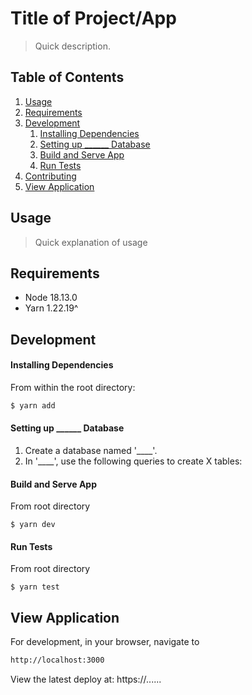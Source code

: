 # Title of Project/App

> Quick description.

## Table of Contents

1. [Usage](#usage)
1. [Requirements](#requirements)
1. [Development](#development)
    1. [Installing Dependencies](#installing-dependencies)
    1. [Setting up ______ Database](#setting-up-______-database)
    1. [Build and Serve App](#build-and-serve-app)
    1. [Run Tests](#run-tests)
1. [Contributing](#contributing)
1. [View Application](#view-application)

## Usage

> Quick explanation of usage

## Requirements

- Node 18.13.0
- Yarn 1.22.19^

## Development

#### Installing Dependencies

From within the root directory:

```sh
$ yarn add
```

#### Setting up ______ Database
1. Create a database named '____'.
1. In '____', use the following queries to create X tables:

#### Build and Serve App
From root directory
```
$ yarn dev
```

#### Run Tests
From root directory
```
$ yarn test
```

## View Application
For development, in your browser, navigate to
```sh
http://localhost:3000
```

View the latest deploy at: https://......
